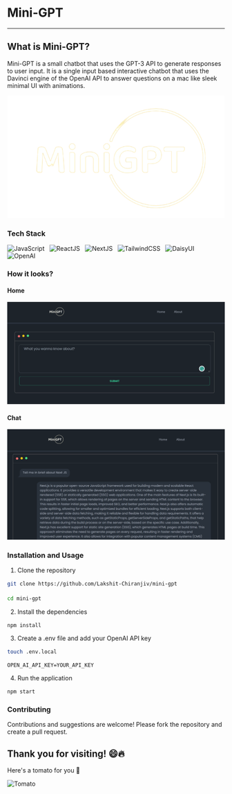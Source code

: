 # Mini-GPT
---

## What is Mini-GPT?
Mini-GPT is a small chatbot that uses the GPT-3 API to generate responses to user input. It is a single input based interactive chatbot that uses the Davinci engine of the OpenAI API to answer questions on a mac like sleek minimal UI with animations.

![MiniGPTLOGO](public/minigptlogo.png)

### Tech Stack
![JavaScript](https://img.shields.io/badge/JavaScript-F7DF1E?style=for-the-badge&logo=javascript&logoColor=black) &nbsp;
![ReactJS](https://img.shields.io/badge/ReactJS-61DAFB?style=for-the-badge&logo=react&logoColor=black) &nbsp;
![NextJS](https://img.shields.io/badge/NextJS-000000?style=for-the-badge&logo=next.js&logoColor=white) &nbsp;
![TailwindCSS](https://img.shields.io/badge/TailwindCSS-38B2AC?style=for-the-badge&logo=tailwind-css&logoColor=white) &nbsp;
![DaisyUI](https://img.shields.io/badge/DaisyUI-FFB800?style=for-the-badge&logo=css3&logoColor=white) &nbsp;
![OpenAI](https://img.shields.io/badge/OpenAI-FF6600?style=for-the-badge&logo=openai&logoColor=white) &nbsp;

### How it looks?

#### Home
![Home](public/home.png)

#### Chat
![Chat](public/chat.png)

### Installation and Usage
1. Clone the repository
```bash
git clone https://github.com/Lakshit-Chiranjiv/mini-gpt

cd mini-gpt
```

2. Install the dependencies
```bash
npm install
```

3. Create a .env file and add your OpenAI API key
```bash
touch .env.local
```
```env
OPEN_AI_API_KEY=YOUR_API_KEY
```

4. Run the application
```bash
npm start
```

### Contributing

Contributions and suggestions are welcome! Please fork the repository and create a pull request.

## Thank you for visiting! 😄🔥

Here's a tomato for you 🍅

![Tomato](https://media.giphy.com/media/S8kwBhoTEQSTu52DHm/giphy.gif)